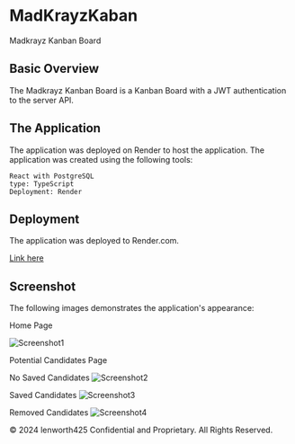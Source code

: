 # MadKrayzKaban
Madkrayz Kanban Board

## Basic Overview

The Madkrayz Kanban Board is a Kanban Board with a JWT authentication to the server API. 



## The Application

The application was deployed on Render to host the application. The application was created using the following tools: 

    React with PostgreSQL
    type: TypeScript
    Deployment: Render




## Deployment

The application was deployed to Render.com.

[Link here](https://git-cand-finder.onrender.com)

    
## Screenshot
The following images demonstrates the application's appearance:

Home Page

![Screenshot1](./public/images/Home.png)

Potential Candidates Page

No Saved Candidates
![Screenshot2](./public/images/PotBlank.png)

Saved Candidates
![Screenshot3](./public/images/PotPop.png)

Removed Candidates
![Screenshot4](./public/images/PotRem.png)


© 2024 lenworth425 Confidential and Proprietary. All Rights Reserved.